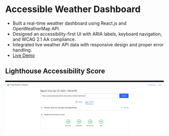 # Accessible Weather Dashboard 
- Built a real-time weather dashboard using React.js and OpenWeatherMap API.  
- Designed an accessibility-first UI with ARIA labels, keyboard navigation, and WCAG 2.1 AA compliance.  
- Integrated live weather API data with responsive design and proper error handling.  
- [Live Demo](https://supraja-koppisetty.github.io/accessible-weather-dashboard/)

## Lighthouse Accessibility Score

![Lighthouse Score](./lighthouse-score.png)

